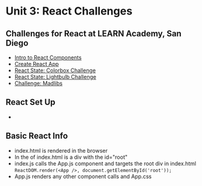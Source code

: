 # Unit 3: React Challenges

## Challenges for React at LEARN Academy, San Diego

- [Intro to React Components](./react-intro-challenge)
- [Create React App](./create-react-app-challenge)
- [React State: Colorbox Challenge](./color-box-challenge)
- [React State: Lightbulb Challenge](./light-bulb-challenge)
- [Challenge: Madlibs](./madlibs)


## React Set Up
- 

## Basic React Info
- index.html is rendered in the browser
- In the <body> of index.html is a div with the id="root"
- index.js calls the App.js component and targets the root div in index.html
`ReactDOM.render(<App />, document.getElementById('root'));`
- App.js renders any other component calls and App.css
